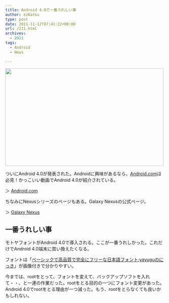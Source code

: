 ```yaml
---
title: Android 4.0で一番うれしい事
author: eiKatou
type: post
date: 2011-11-12T07:41:22+00:00
url: /211.html
archives:
  - 2011
tags:
  - Android
  - News

---
```

[<img src="/blog/uploads/2011/11/20111112a.png" alt="" title="20111112a" width="500" height="309" class="alignnone size-full wp-image-212" srcset="/blog/uploads/2011/11/20111112a.png 500w, /blog/uploads/2011/11/20111112a-300x185.png 300w" sizes="(max-width: 500px) 100vw, 500px" />][1]

ついにAndroid 4.0が発表された。Androidに興味があるなら、[Android.com][2]は必見！かっこいい動画でAndroid 4.0が紹介されている。
  
＞ [Android.com][2]

ちなみにNexusシリーズのページもある。Galaxy Nexusの公式ページ。
  
＞ [Galaxy Nexus][3]

## 一番うれしい事

モトヤフォントがAndroid 4.0で導入される。ここが一番うれしかった。これだけでAndroid 4.0端末に買い換えたくなる。

フォントは「[ベーシックで高品質で完全にフリーな日本語フォント:yayuguのにっき][4]」が画像付きで分かりやすい。

今までは、rootをとって、フォントを変えて、バックアップソフトを入れて・・、と一連の作業だった。rootをとる目的の一つにフォント変更があった。Android 4.0でrootをとる理由が一つ減った。もう、rootをとらなくても良いかもしれない。

 [1]: /blog/uploads/2011/11/20111112a.png
 [2]: http://www.android.com/
 [3]: http://www.google.com/nexus/
 [4]: http://d.hatena.ne.jp/yayugu/20100925/1285441247
